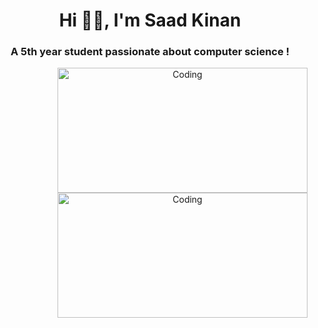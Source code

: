 <h1 align="center">Hi 👋🏻, I'm Saad Kinan</h1>
<h3 align="center">A 5th year student passionate about computer science !</h3>

<center>
  <img align="right" alt="Coding" width="400" height="200" src="https://media0.giphy.com/media/KOCLgcdTywdVsjUevp/giphy.gif"/>
  <img align="right" alt="Coding" width="400" height="200" src="https://i.pinimg.com/originals/a6/3f/7b/a63f7bef74894d3c5512101655b5e4c9.gif"/>
</center>
